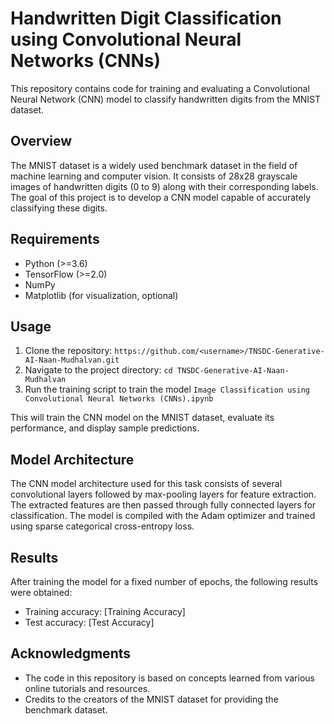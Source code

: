 # Handwritten Digit Classification using Convolutional Neural Networks (CNNs)

This repository contains code for training and evaluating a Convolutional Neural Network (CNN) model to classify handwritten digits from the MNIST dataset.

## Overview

The MNIST dataset is a widely used benchmark dataset in the field of machine learning and computer vision. It consists of 28x28 grayscale images of handwritten digits (0 to 9) along with their corresponding labels. The goal of this project is to develop a CNN model capable of accurately classifying these digits.

## Requirements

- Python (>=3.6)
- TensorFlow (>=2.0)
- NumPy
- Matplotlib (for visualization, optional)

## Usage

1. Clone the repository:
``` https://github.com/<username>/TNSDC-Generative-AI-Naan-Mudhalvan.git ```
2. Navigate to the project directory:
``` cd TNSDC-Generative-AI-Naan-Mudhalvan ```
3. Run the training script to train the model
```Image Classification using Convolutional Neural Networks (CNNs).ipynb```


This will train the CNN model on the MNIST dataset, evaluate its performance, and display sample predictions.

## Model Architecture

The CNN model architecture used for this task consists of several convolutional layers followed by max-pooling layers for feature extraction. The extracted features are then passed through fully connected layers for classification. The model is compiled with the Adam optimizer and trained using sparse categorical cross-entropy loss.

## Results

After training the model for a fixed number of epochs, the following results were obtained:
- Training accuracy: [Training Accuracy]
- Test accuracy: [Test Accuracy]

## Acknowledgments

- The code in this repository is based on concepts learned from various online tutorials and resources.
- Credits to the creators of the MNIST dataset for providing the benchmark dataset.
